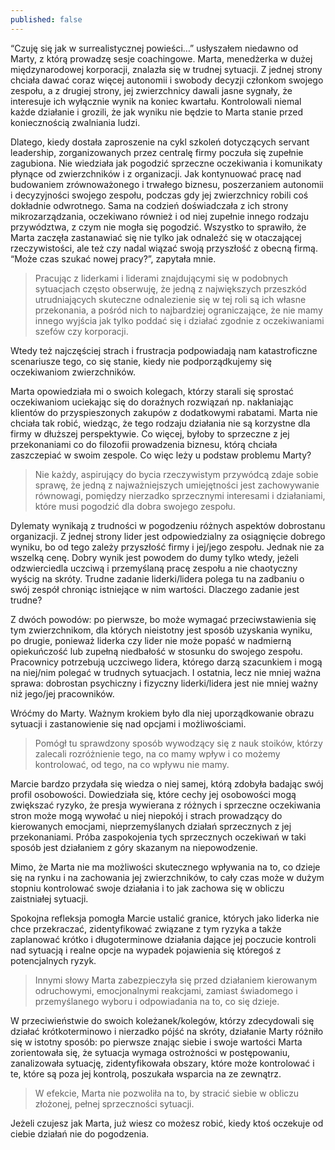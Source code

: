 ```yaml
---
published: false
---
```

“Czuję się jak w surrealistycznej powieści…” usłyszałem niedawno od Marty, z którą prowadzę sesje coachingowe. Marta, menedżerka w dużej międzynarodowej korporacji, znalazła się w trudnej sytuacji. Z jednej strony chciała dawać coraz więcej autonomii i swobody decyzji członkom swojego zespołu, a z drugiej strony, jej zwierzchnicy dawali jasne sygnały, że interesuje ich wyłącznie wynik na koniec kwartału. Kontrolowali niemal każde działanie i grozili, że jak wyniku nie będzie to Marta stanie przed koniecznością zwalniania ludzi.

Dlatego, kiedy dostała zaproszenie na cykl szkoleń dotyczących servant leadership, zorganizowanych przez centralę firmy poczuła się zupełnie zagubiona. Nie wiedziała jak pogodzić sprzeczne oczekiwania i komunikaty płynące od zwierzchników i z organizacji. Jak kontynuować pracę nad budowaniem zrównoważonego i trwałego biznesu, poszerzaniem autonomii i decyzyjności swojego zespołu, podczas gdy jej zwierzchnicy robili coś dokładnie odwrotnego. Sama na codzień doświadczała z ich strony mikrozarządzania, oczekiwano również i od niej zupełnie innego rodzaju przywództwa, z czym nie mogła się pogodzić. Wszystko to sprawiło, że Marta zaczęła zastanawiać się nie tylko jak odnaleźć się w otaczającej rzeczywistości, ale też czy nadal wiązać swoją przyszłość z obecną firmą. “Może czas szukać nowej pracy?”, zapytała mnie.

> Pracując z liderkami i liderami znajdującymi się w podobnych sytuacjach często obserwuję, że jedną z największych przeszkód utrudniających skuteczne odnalezienie się w tej roli są ich własne przekonania, a pośród nich to najbardziej ograniczające, że nie mamy innego wyjścia jak tylko poddać się i działać zgodnie z oczekiwaniami szefów czy korporacji.

Wtedy też najczęściej strach i frustracja podpowiadają nam katastroficzne scenariusze tego, co się stanie, kiedy nie podporządkujemy się oczekiwaniom zwierzchników.

Marta opowiedziała mi o swoich kolegach, którzy starali się sprostać oczekiwaniom uciekając się do doraźnych rozwiązań np. nakłaniając klientów do przyspieszonych zakupów z dodatkowymi rabatami. Marta nie chciała tak robić, wiedząc, że tego rodzaju działania nie są korzystne dla firmy w dłuższej perspektywie. Co więcej, byłoby to sprzeczne z jej przekonaniami co do filozofii prowadzenia biznesu, którą chciała zaszczepiać w swoim zespole. Co więc leży u podstaw problemu Marty?

> Nie każdy, aspirujący do bycia rzeczywistym przywódcą zdaje sobie sprawę, że jedną z najważniejszych umiejętności jest zachowywanie równowagi, pomiędzy nierzadko sprzecznymi interesami i działaniami, które musi pogodzić dla dobra swojego zespołu.

Dylematy wynikają z trudności w pogodzeniu różnych aspektów dobrostanu organizacji. Z jednej strony lider jest odpowiedzialny za osiągnięcie dobrego wyniku, bo od tego zależy przyszłość firmy i jej/jego zespołu. Jednak nie za wszelką cenę. Dobry wynik jest powodem do dumy tylko wtedy, jeżeli odzwierciedla uczciwą i przemyślaną pracę zespołu a nie chaotyczny wyścig na skróty. Trudne zadanie liderki/lidera polega tu na zadbaniu o swój zespół chroniąc istniejące w nim wartości. Dlaczego zadanie jest trudne?

Z dwóch powodów: po pierwsze, bo może wymagać przeciwstawienia się tym zwierzchnikom, dla których nieistotny jest sposób uzyskania wyniku, po drugie, ponieważ liderka czy lider nie może popaść w nadmierną opiekuńczość lub zupełną niedbałość w stosunku do swojego zespołu. Pracownicy potrzebują uczciwego lidera, którego darzą szacunkiem i mogą na niej/nim polegać w trudnych sytuacjach. I ostatnia, lecz nie mniej ważna sprawa: dobrostan psychiczny i fizyczny liderki/lidera jest nie mniej ważny niż jego/jej pracowników.

Wróćmy do Marty. Ważnym krokiem było dla niej uporządkowanie obrazu sytuacji i zastanowienie się nad opcjami i możliwościami.

> Pomógł tu sprawdzony sposób wywodzący się z nauk stoików, którzy zalecali rozróżnienie tego, na co mamy wpływ i co możemy kontrolować, od tego, na co wpływu nie mamy.

Marcie bardzo przydała się wiedza o niej samej, którą zdobyła badając swój profil osobowości. Dowiedziała się, które cechy jej osobowości mogą zwiększać ryzyko, że presja wywierana z różnych i sprzeczne oczekiwania stron może mogą wywołać u niej niepokój i strach prowadzący do kierowanych emocjami, nieprzemyślanych działań sprzecznych z jej przekonaniami. Próba zaspokojenia tych sprzecznych oczekiwań w taki sposób jest działaniem z góry skazanym na niepowodzenie.

Mimo, że Marta nie ma możliwości skutecznego wpływania na to, co dzieje się na rynku i na zachowania jej zwierzchników, to cały czas może w dużym stopniu kontrolować swoje działania i to jak zachowa się w obliczu zaistniałej sytuacji.

Spokojna refleksja pomogła Marcie ustalić granice, których jako liderka nie chce przekraczać, zidentyfikować związane z tym ryzyka a także zaplanować krótko i długoterminowe działania dające jej poczucie kontroli nad sytuacją i realne opcje na wypadek pojawienia się któregoś z potencjalnych ryzyk.

> Innymi słowy Marta zabezpieczyła się przed działaniem kierowanym odruchowymi, emocjonalnymi reakcjami, zamiast świadomego i przemyślanego wyboru i odpowiadania na to, co się dzieje.

W przeciwieństwie do swoich koleżanek/kolegów, którzy zdecydowali się działać krótkoterminowo i nierzadko pójść na skróty, działanie Marty różniło się w istotny sposób: po pierwsze znając siebie i swoje wartości Marta zorientowała się, że sytuacja wymaga ostrożności w postępowaniu, zanalizowała sytuację, zidentyfikowała obszary, które może kontrolować i te, które są poza jej kontrolą, poszukała wsparcia na ze zewnątrz.

> W efekcie, Marta nie pozwoliła na to, by stracić siebie w obliczu złożonej, pełnej sprzeczności sytuacji.

Jeżeli czujesz jak Marta, już wiesz co możesz robić, kiedy ktoś oczekuje od ciebie działań nie do pogodzenia.

